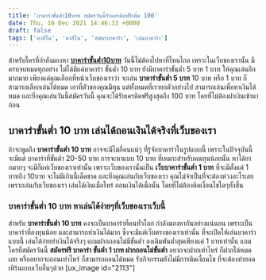 ```yaml
---
title: 'บาคาร่าขั้นต่ำ10บาท สมัครวันนี้รับเครดิตฟรีเพิ่ม 100'
date: Thu, 16 Dec 2021 14:46:33 +0000
draft: false
tags: ['คาสิโน', 'คาสิโน', 'สมัครบาคาร่า', 'เล่นบาคาร่า']
---
```


สำหรับใครที่กำลังมองหา **[บาคาร่าขั้นต่ำ10บาท](/archives/)** วันนี้ไม่ต้องไปหาที่ไหนไกล เพราะในเว็บของเรานั้น มีครบจบหมดทุกอย่าง ไม่ได้มีแค่บาคาร่า ขั้นต่ำ 10 บาท ยังมีบาคาร่าขั้นต่ำ 5 บาท 1 บาท ให้คุณเล่นอีกมากมาย เพียงแค่คุณเลือกที่หน้าเว็บของเราว่า จะเล่น **บาคาร่าขั้นต่่ำ 5 บาท** 10 บาท หรือ 1 บาท ก็สามารถเลือกเล่นได้หมด เอาที่ตัวของคุณมีทุน แต่ทั้งหมดที่เรายกตัวอย่างไป สามารถเล่นเพื่อหาเงินได้หมด และยิ่งคุณเล่นวันนี้สมัครวันนี้ คุณจะได้รับเครดิตฟรีสูงสุดถึง 100 บาท โดยที่ไม่ต้องฝาเงินเข้ามาก่อน

**บาคาร่าขั้นต่ำ 10 บาท เล่นได้ถอนเงินได้จริงที่เว็บของเรา**
------------------------------------------------------------

ถ้าจะพูดถึง **บาคาร่าขั้นต่ำ 10 บาท** อาจจะมีไม่กี่คนแน่ๆ ที่รู้จักบาคาร่าในรูปแบบนี้ เพราะในปัจจุบันนี้จะมีแต่ บาคาร่าที่ขั้นต่ำ 20-50 บาท การจะหาแบบ 10 บาท ที่เหมาะสำหรับคนทุนน้อยนั้น หาได้ยากมากๆ จะมีก็แค่เว็บของเราเท่านั้น เพราะเว็บของเรานั้นเป็น **เว็บบาคาร่าขั้นต่ำ 1 บาท** ที่จะมีตั้งแต่ 1 บาทถึง 10บาท จะไม่มีเกินนี้เด็ดขาด และยิ่งคุณเล่นกับเว็บของเรา คุณไม่จำเป็นที่จะต้องห่วงอะไรเลย เพราะเล่นกับเว็บของเรา เล่นได้เงินเมื่อไหร่ ถอนเงินได้เมื่อนั้น โดยที่ไม่ต้องติดเงื่อนไขใดๆทั้งสิ้น

### **บาคาร่าขั้นต่ำ 10 บาท หาเล่นได้ง่ายๆที่เว็บของเราเว็บนี้**

สำหรับ **บาคาร่าขั้นต่ำ 10 บาท** คงจะเป็นบาคาร่าที่คนทั่วโลก กำลังมองหากันอย่างแน่นอน เพราะเป็นบาคาร่าที่ลงทุนน้อย และสามารถทำเงินได้มาก ซึ่งจะมีแต่เว็บตรงของเราเท่านั้น ที่จะเปิดให้เล่นบาคาร่าแบบนี้ เล่นได้ง่ายทำเงินได้จริงๆ แถมฝากถอนไม่มีขั้นต่ำ ลงเดิมพันต่ำสุดเพียงแค่ 1 บาทเท่านั้น แถมใครที่สมัครวันนี้ **สมัครฟรี บาคาร่า ขั้นต่ำ 1 บาท ฝากถอนไม่ขั้นต่ำ** อยากจะฝากเท่าไหร่ ก็ฝากได้หมดเลย หรืออยากจะถอนเท่าไหร่ ก็สามารถถอนได้หมด รับกิจกรรมยังไม่มีการติดเงื่อนไข ที่จะต้องทำยอดเทิร์นแบบเว็บอื่นๆด้วย \[ux\_image id="2113"\]